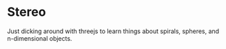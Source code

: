 # Stereo

Just dicking around with threejs to learn things about spirals, spheres, and
n-dimensional objects.
